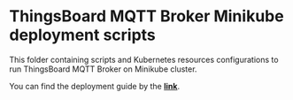 # ThingsBoard MQTT Broker Minikube deployment scripts

This folder containing scripts and Kubernetes resources configurations to run ThingsBoard MQTT Broker on Minikube cluster.

You can find the deployment guide by the [**link**](https://thingsboard.io/docs/mqtt-broker/install/cluster/minikube-cluster-setup/).